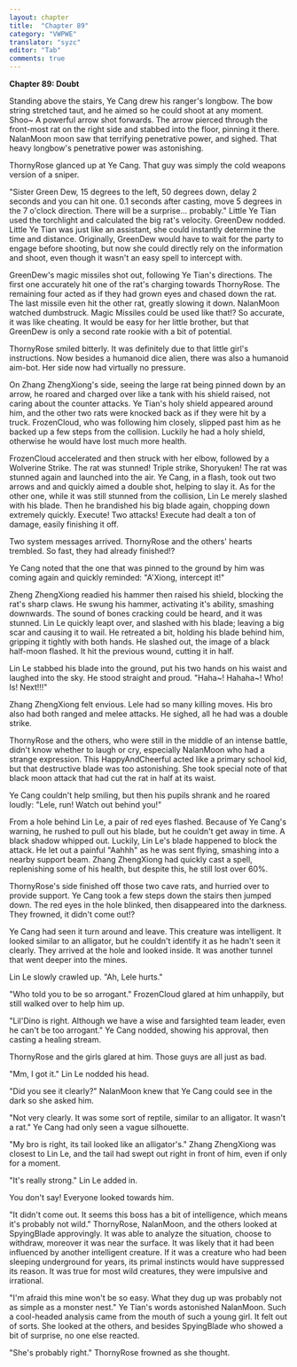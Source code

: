 ```yaml
---
layout: chapter
title:  "Chapter 89"
category: "VWPWE"
translator: "syzc"
editor: "Tab"
comments: true
---
```


**Chapter 89: Doubt**
 
Standing above the stairs, Ye Cang drew his ranger's longbow. The bow string stretched taut, and he aimed so he could shoot at any moment. Shoo~ A powerful arrow shot forwards. The arrow pierced through the front-most rat on the right side and stabbed into the floor, pinning it there. NalanMoon moon saw that terrifying penetrative power, and sighed. That heavy longbow's penetrative power was astonishing.
 
ThornyRose glanced up at Ye Cang. That guy was simply the cold weapons version of a sniper. 
 
"Sister Green Dew, 15 degrees to the left, 50 degrees down, delay 2 seconds and you can hit one. 0.1 seconds after casting, move 5 degrees in the 7 o'clock direction. There will be a surprise... probably." Little Ye Tian used the torchlight and calculated the big rat's velocity. GreenDew nodded. Little Ye Tian was just like an assistant, she could instantly determine the time and distance. Originally, GreenDew would have to wait for the party to engage before shooting, but now she could directly rely on the information and shoot, even though it wasn't an easy spell to intercept with.
 
GreenDew's magic missiles shot out, following Ye Tian's directions. The first one accurately hit one of the rat's charging towards ThornyRose. The remaining four acted as if they had grown eyes and chased down the rat. The last missile even hit the other rat, greatly slowing it down. NalanMoon watched dumbstruck. Magic Missiles could be used like that!? So accurate, it was like cheating. It would be easy for her little brother, but that GreenDew is only a second rate rookie with a bit of potential.
 
ThornyRose smiled bitterly. It was definitely due to that little girl's instructions. Now besides a humanoid dice alien, there was also a humanoid aim-bot. Her side now had virtually no pressure.
 
On Zhang ZhengXiong's side, seeing the large rat being pinned down by an arrow, he roared and charged over like a tank with his shield raised, not caring about the counter attacks. Ye Tian's holy shield appeared around him, and the other two rats were knocked back as if they were hit by a truck. FrozenCloud, who was following him closely, slipped past him as he backed up a few steps from the collision. Luckily he had a holy shield, otherwise he would have lost much more health.
 
FrozenCloud accelerated and then struck with her elbow, followed by a Wolverine Strike. The rat was stunned! Triple strike, Shoryuken! The rat was stunned again and launched into the air. Ye Cang, in a flash, took out two arrows and and quickly aimed a double shot, helping to slay it. As for the other one, while it was still stunned from the collision, Lin Le merely slashed with his blade. Then he brandished his big blade again, chopping down extremely quickly. Execute! Two attacks! Execute had dealt a ton of damage, easily finishing it off.
 
Two system messages arrived. ThornyRose and the others' hearts trembled. So fast, they had already finished!?
 
Ye Cang noted that the one that was pinned to the ground by him was coming again and quickly reminded: "A'Xiong, intercept it!"
 
Zheng ZhengXiong readied his hammer then raised his shield, blocking the rat's sharp claws. He swung his hammer, activating it's ability, smashing downwards. The sound of bones cracking could be heard, and it was stunned. Lin Le quickly leapt over, and slashed with his blade; leaving a big scar and causing it to wail. He retreated a bit, holding his blade behind him, gripping it tightly with both hands. He slashed out, the image of a black half-moon flashed. It hit the previous wound, cutting it in half.
 
Lin Le stabbed his blade into the ground, put his two hands on his waist and laughed into the sky. He stood straight and proud. "Haha~! Hahaha~! Who! Is! Next!!!"
 
Zhang ZhengXiong felt envious. Lele had so many killing moves. His bro also had both ranged and melee attacks. He sighed, all he had was a double strike.
 
ThornyRose and the others, who were still in the middle of an intense battle, didn't know whether to laugh or cry, especially NalanMoon who had a strange expression. This HappyAndCheerful acted like a primary school kid, but that destructive blade was too astonishing. She took special note of that black moon attack that had cut the rat in half at its waist.
 
Ye Cang couldn't help smiling, but then his pupils shrank and he roared loudly: "Lele, run! Watch out behind you!"
 
From a hole behind Lin Le, a pair of red eyes flashed. Because of Ye Cang's warning, he rushed to pull out his blade, but he couldn't get away in time. A black shadow whipped out. Luckily, Lin Le's blade happened to block the attack. He let out a painful "Aahhh" as he was sent flying, smashing into a nearby support beam. Zhang ZhengXiong had quickly cast a spell, replenishing some of his health, but despite this, he still lost over 60%.
 
ThornyRose's side finished off those two cave rats, and hurried over to provide support. Ye Cang took a few steps down the stairs then jumped down. The red eyes in the hole blinked, then disappeared into the darkness. They frowned, it didn't come out!?
 
Ye Cang had seen it turn around and leave. This creature was intelligent. It looked similar to an alligator, but he couldn't identify it as he hadn't seen it clearly. They arrived at the hole and looked inside. It was another tunnel that went deeper into the mines.
 
Lin Le slowly crawled up. "Ah, Lele hurts."
 
"Who told you to be so arrogant." FrozenCloud glared at him unhappily, but still walked over to help him up.
 
"Lil'Dino is right. Although we have a wise and farsighted team leader, even he can't be too arrogant." Ye Cang nodded, showing his approval, then casting a healing stream.
 
ThornyRose and the girls glared at him. Those guys are all just as bad.
 
"Mm, I got it." Lin Le nodded his head.
 
"Did you see it clearly?" NalanMoon knew that Ye Cang could see in the dark so she asked him.
 
"Not very clearly. It was some sort of reptile, similar to an alligator. It wasn't a rat." Ye Cang had only seen a vague silhouette.
 
"My bro is right, its tail looked like an alligator's." Zhang ZhengXiong was closest to Lin Le, and the tail had swept out right in front of him, even if only for a moment.
 
"It's really strong." Lin Le added in.
 
You don't say! Everyone looked towards him.
 
"It didn't come out. It seems this boss has a bit of intelligence, which means it's probably not wild." ThornyRose, NalanMoon, and the others looked at SpyingBlade approvingly. It was able to analyze the situation, choose to withdraw, moreover it was near the surface. It was likely that it had been influenced by another intelligent creature. If it was a creature who had been sleeping underground for years, its primal instincts would have suppressed its reason. It was true for most wild creatures, they were impulsive and irrational.
 
"I'm afraid this mine won't be so easy. What they dug up was probably not as simple as a monster nest." Ye Tian's words astonished NalanMoon. Such a cool-headed analysis came from the mouth of such a young girl. It felt out of sorts. She looked at the others, and besides SpyingBlade who showed a bit of surprise, no one else reacted.
 
"She's probably right." ThornyRose frowned as she thought.
